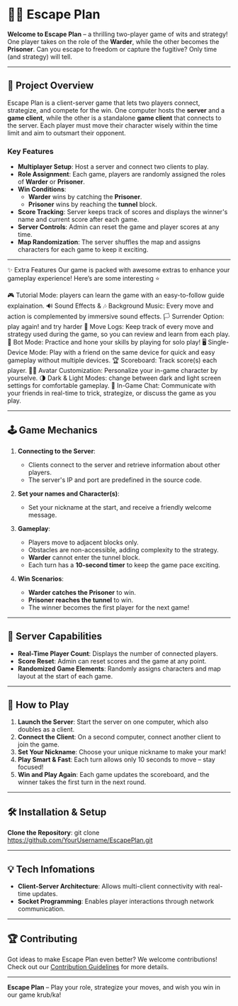 

# 🏃💨 Escape Plan

**Welcome to Escape Plan** – a thrilling two-player game of wits and strategy! One player takes on the role of the **Warder**, while the other becomes the **Prisoner**. Can you escape to freedom or capture the fugitive? Only time (and strategy) will tell.

---

## 🚀 Project Overview
Escape Plan is a client-server game that lets two players connect, strategize, and compete for the win. One computer hosts the **server** and a **game client**, while the other is a standalone **game client** that connects to the server. Each player must move their character wisely within the time limit and aim to outsmart their opponent. 

### Key Features

- **Multiplayer Setup**: Host a server and connect two clients to play.
- **Role Assignment**: Each game, players are randomly assigned the roles of **Warder** or **Prisoner**.
- **Win Conditions**:
  - **Warder** wins by catching the **Prisoner**.
  - **Prisoner** wins by reaching the **tunnel** block.
- **Score Tracking**: Server keeps track of scores and displays the winner's name and current score after each game.
- **Server Controls**: Admin can reset the game and player scores at any time.
- **Map Randomization**: The server shuffles the map and assigns characters for each game to keep it exciting.

---
✨ Extra Features
Our game is packed with awesome extras to enhance your gameplay experience! Here’s are some interesting ⭐

🎮 Tutorial Mode: players can learn the game with an easy-to-follow guide explaination.
🔊 Sound Effects & 🎶 Background Music: Every move and action is complemented by immersive sound effects.
🏳️ Surrender Option: play again! and try harder
📜 Move Logs: Keep track of every move and strategy used during the game, so you can review and learn from each play.
🤖 Bot Mode: Practice and hone your skills by playing for solo play!
🖥️ Single-Device Mode: Play with a friend on the same device for quick and easy gameplay without multiple devices.
🏆 Scoreboard: Track score(s) each player.
🧑‍🎨 Avatar Customization: Personalize your in-game character by yourselve.
🌗 Dark & Light Modes: change between dark and light screen settings for comfortable gameplay.
💬 In-Game Chat: Communicate with your friends in real-time to trick, strategize, or discuss the game as you play.

---

## 🕹️ Game Mechanics

1. **Connecting to the Server**:
   - Clients connect to the server and retrieve information about other players.
   - The server's IP and port are predefined in the source code.

2. **Set your names and Character(s)**:
   - Set your nickname at the start, and receive a friendly welcome message.

3. **Gameplay**:
   - Players move to adjacent blocks only.
   - Obstacles are non-accessible, adding complexity to the strategy.
   - **Warder** cannot enter the tunnel block.
   - Each turn has a **10-second timer** to keep the game pace exciting.

4. **Win Scenarios**:
   - **Warder catches the Prisoner** to win.
   - **Prisoner reaches the tunnel** to win.
   - The winner becomes the first player for the next game!

---

## 🔧 Server Capabilities

- **Real-Time Player Count**: Displays the number of connected players.
- **Score Reset**: Admin can reset scores and the game at any point.
- **Randomized Game Elements**: Randomly assigns characters and map layout at the start of each game.

---

## 📝 How to Play

1. **Launch the Server**: Start the server on one computer, which also doubles as a client.
2. **Connect the Client**: On a second computer, connect another client to join the game.
3. **Set Your Nickname**: Choose your unique nickname to make your mark!
4. **Play Smart & Fast**: Each turn allows only 10 seconds to move – stay focused!
5. **Win and Play Again**: Each game updates the scoreboard, and the winner takes the first turn in the next round.

---

## 🛠️ Installation & Setup
 **Clone the Repository**:
   git clone https://github.com/YourUsername/EscapePlan.git
  

---

## 💡 Tech Infomations
- **Client-Server Architecture**: Allows multi-client connectivity with real-time updates.
- **Socket Programming**: Enables player interactions through network communication.

---

## 🏆 Contributing

Got ideas to make Escape Plan even better? We welcome contributions! Check out our [Contribution Guidelines](./CONTRIBUTING.md) for more details.

---


**Escape Plan** – Play your role, strategize your moves, and wish you win in our game krub/ka!
